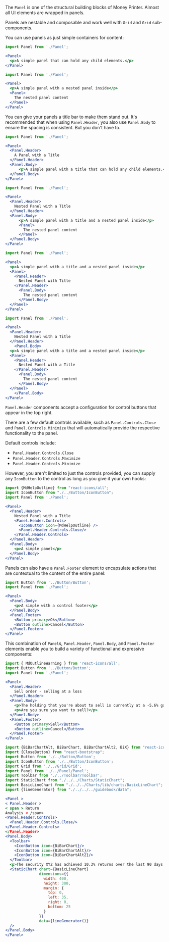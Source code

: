 The `Panel` is one of the structural building blocks of Money Printer. Almost all UI elements are wrapped in panels.

Panels are nestable and composable and work well with `Grid` and `Grid` sub-components.

You can use panels as just simple containers for content:

```jsx
import Panel from './Panel';

<Panel>
  <p>A simple panel that can hold any child elements.</p>
</Panel>
```

```jsx
import Panel from './Panel';

<Panel>
  <p>A simple panel with a nested panel inside</p>
  <Panel>
    The nested panel content
  </Panel>
</Panel>
```

You can give your panels a title bar to make them stand out. It's recommended that when using `Panel.Header`, you also
use `Panel.Body` to ensure the spacing is consistent. But you don't have to.

```jsx
import Panel from './Panel';

<Panel>
  <Panel.Header>
    A Panel with a Title
  </Panel.Header>
  <Panel.Body>
      <p>A simple panel with a title that can hold any child elements.</p>
  </Panel.Body>
</Panel>
```

```jsx
import Panel from './Panel';

<Panel>
  <Panel.Header>
    Nested Panel with a Title
  </Panel.Header>
  <Panel.Body>
      <p>A simple panel with a title and a nested panel inside</p>
      <Panel>
        The nested panel content
      </Panel>
  </Panel.Body>
</Panel>
```

```jsx
import Panel from './Panel';

<Panel>
  <p>A simple panel with a title and a nested panel inside</p>
  <Panel>
    <Panel.Header>
      Nested Panel with Title
    </Panel.Header>
      <Panel.Body>
        The nested panel content
      </Panel.Body>
  </Panel>
</Panel>
```

```jsx
import Panel from './Panel';

<Panel>
  <Panel.Header>
    Nested Panel with a Title
  </Panel.Header>
    <Panel.Body>
  <p>A simple panel with a title and a nested panel inside</p>
  <Panel>
    <Panel.Header>
      Nested Panel with a Title
    </Panel.Header>
      <Panel.Body>
        The nested panel content
      </Panel.Body>
  </Panel>
    </Panel.Body>
</Panel>
```

`Panel.Header` components accept a configuration for control buttons that appear in the top right.

There are a few default controls available, such as `Panel.Controls.Close` and `Panel.Controls.Minimize` that will
automatically provide the respective functionality to the panel.

Default controls include:

- `Panel.Header.Controls.Close`
- `Panel.Header.Controls.Maximize`
- `Panel.Header.Controls.Minimize`

However, you aren't limited to just the controls provided, you can supply any `IconButton` to the control as long as you
give it your own hooks:

```jsx
import {MdHelpOutline} from "react-icons/all";
import IconButton from "./../Button/IconButton";
import Panel from './Panel';

<Panel>
  <Panel.Header>
    Nested Panel with a Title
    <Panel.Header.Controls>
      <IconButton icon={MdHelpOutline} />
      <Panel.Header.Controls.Close/>
    </Panel.Header.Controls>
  </Panel.Header>
  <Panel.Body>
    <p>A simple panel</p>
  </Panel.Body>
</Panel>
```

Panels can also have a `Panel.Footer` element to encapsulate actions that are contextual to the content of the entire
panel:

```jsx
import Button from '../Button/Button';
import Panel from './Panel';

<Panel>
  <Panel.Body>
    <p>A simple with a control footer</p>
  </Panel.Body>
  <Panel.Footer>
    <Button primary>Ok</Button>
    <Button outline>Cancel</Button>
  </Panel.Footer>
</Panel>
```

This combination of `Panel`s, `Panel.Header`, `Panel.Body`, and `Panel.Footer` elements enable you to build a variety
of functional and expressive components:

```jsx
import { MdOutlineWarning } from 'react-icons/all';
import Button from '../Button/Button';
import Panel from './Panel';

<Panel>
  <Panel.Header>
    Sell order - selling at a loss
  </Panel.Header>
  <Panel.Body>
    <p>The holding that you're about to sell is currently at a -5.6% gain</p>
    <p>Are you sure you want to sell?</p>
  </Panel.Body>
  <Panel.Footer>
    <Button primary>Sell</Button>
    <Button outline>Cancel</Button>
  </Panel.Footer>
</Panel>
```

```jsx
import {BiBarChartAlt, BiBarChart, BiBarChartAlt2, BiX} from "react-icons/all";
import {CloseButton} from "react-bootstrap";
import Button from './../Button/Button';
import IconButton from './../Button/IconButton';
import Grid from './../Grid/Grid';
import Panel from './../Panel/Panel';
import Toolbar from './../Toolbar/Toolbar';
import StaticChart from "./../../Charts/StaticChart";
import BasicLineChart from "./../../Charts/lib/charts/BasicLineChart";
import {lineGenerator} from "./../../../guidebook/data";

<Panel >
< Panel.Header >
< span > Return
Analysis < /span>
<Panel.Header.Controls>
  <Panel.Header.Controls.Close/>
</Panel.Header.Controls>
</Panel.Header>
<Panel.Body>
  <Toolbar>
    <IconButton icon={BiBarChart}/>
    <IconButton icon={BiBarChartAlt}/>
    <IconButton icon={BiBarChartAlt2}/>
  </Toolbar>
  <p>The security XYZ has achieved 10.3% returns over the last 90 days.</p>
  <StaticChart chart={BasicLineChart}
               dimensions={{
                 width: 400,
                 height: 300,
                 margin: {
                   top: 0,
                   left: 35,
                   right: 0,
                   bottom: 25
                 }
               }}
               data={lineGenerator()}
  />
</Panel.Body>
</Panel>
```
